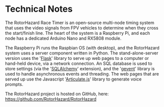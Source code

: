 # Technical Notes

The RotorHazard Race Timer is an open-source multi-node timing system that uses the video signals from FPV vehicles to determine when they cross the start/finish line.  The heart of the system is a Raspberry Pi, and each node has a dedicated Arduino Nano and RX5808 module.

The Raspberry Pi runs the Raspbian OS (with desktop), and the RotorHazard system uses a server component written in Python.  The stand-alone-server version uses the '[Flask](http://flask.pocoo.org)' library to serve up web pages to a computer or hand-held device, via a network connection.  An SQL database is used to store settings (via the '[SQLAlchemy](https://www.sqlalchemy.org)' extension), and the '[gevent](http://www.gevent.org)' library is used to handle asynchronous events and threading.  The web pages that are served up use the Javascript '[Articulate.js](http://articulate.purefreedom.com)' library to generate voice prompts.

The RotorHazard project is hosted on GitHub, here:  https://github.com/RotorHazard/RotorHazard